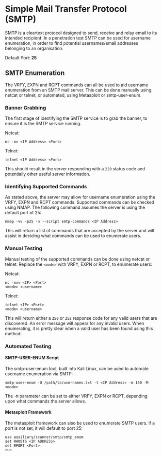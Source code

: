 # Simple Mail Transfer Protocol (SMTP)

SMTP is a cleartext protocol designed to send, receive and relay email to its intended recipient. In a penetration test SMTP can be used for username enumeration, in order to find potential usernames/email addresses belonging to an organisation.

Default Port: **25**

## SMTP Enumeration

The VRFY, EXPN and RCPT commands can all be used to aid username enumeration from an SMTP mail server. This can be done manually using netcat or telnet, or automated, using Metasploit or smtp-user-enum.

### Banner Grabbing

The first stage of identifying the SMTP service is to grab the banner, to ensure it is the SMTP service running.

Netcat:

`nc -nv <IP Address> <Port>`

Telnet:

`telnet <IP Address> <Port>`

This should result in the server responding with a `220` status code and potentially other useful server information.

### Identifying Supported Commands

As stated above, the server may allow for username enumeration using the VRFY, EXPN and RCPT commands. Supported commands can be checked using NMAP. The following command assumes the server is using the default port of 25:

`nmap -vv -p25 -n --script smtp-commands <IP Address>`

This will return a list of commands that are accepted by the server and will assist in deciding what commands can be used to enumerate users.
### Manual Testing

Manual testing of the supported commands can be done using netcat or telnet. Replace the `<mode>` with VRFY, EXPN or RCPT, to enumerate users:

Netcat:
```
nc -nvv <IP> <Port>
<mode> <username>
```
Telnet:

```
telnet <IP> <Port>
<mode> <username>
```
This will return either a `250` or `252` response code for any valid users that are discovered. An error message will appear for any invalid users. When enumerating, it is pretty clear when a valid user has been found using this method.

### Automated Testing

#### SMTP-USER-ENUM Script

The smtp-user-enum tool, built into Kali Linux, can be used to automate username enumeration via SMTP:

`smtp-user-enum -U /path/to/usernames.txt -t <IP Address> -m 150 -M <mode>`

The `-M` parameter can be set to either VRFY, EXPN or RCPT, depending upon what commands the server allows.

#### Metasploit Framework

The metasploit framework can also be used to enumerate SMTP users.  If a port is not set, it will default to port 25:

```
use auxiliary/scanner/smtp/smtp_enum
set RHOSTS <IP ADDRESS>
set RPORT <Port>
run 
```
